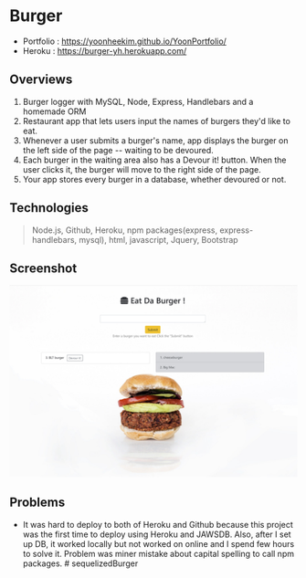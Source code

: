 # Burger
* Portfolio : https://yoonheekim.github.io/YoonPortfolio/
* Heroku : https://burger-yh.herokuapp.com/

## Overviews
1. Burger logger with MySQL, Node, Express, Handlebars and a homemade ORM
2. Restaurant app that lets users input the names of burgers they'd like to eat.
3. Whenever a user submits a burger's name, app displays the burger on the left side of the page -- waiting to be devoured.
4. Each burger in the waiting area also has a Devour it! button. When the user clicks it, the burger will move to the right side of the page.
5. Your app stores every burger in a database, whether devoured or not.

## Technologies
> Node.js, Github, Heroku, npm packages(express, express-handlebars, mysql), html, javascript, Jquery, Bootstrap

## Screenshot
![alt text](https://raw.githubusercontent.com/yoonheekim/burger/master/public/assets/img/screenshot.jpg)

## Problems
* It was hard to deploy to both of Heroku and Github because this project was the first time to deploy using Heroku and JAWSDB. Also, after I set up DB, it worked locally but not worked on online and I spend few hours to solve it. Problem was miner mistake about capital spelling to call npm packages.
#   s e q u e l i z e d B u r g e r 
 
 